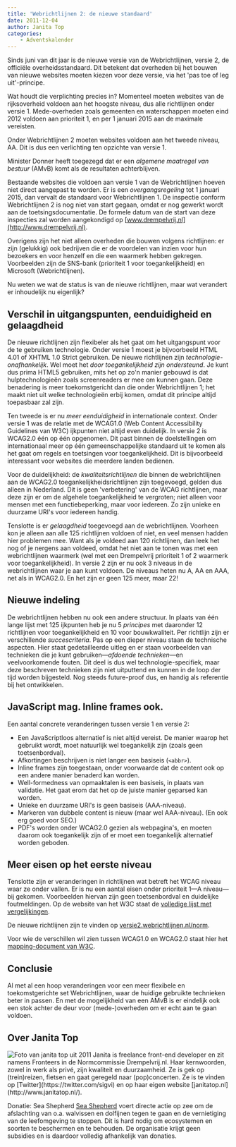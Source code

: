 ```yaml
---
title: 'Webrichtlijnen 2: de nieuwe standaard'
date: 2011-12-04
author: Janita Top
categories:
    - Adventskalender
---
```


Sinds juni van dit jaar is de nieuwe versie van de Webrichtlijnen, versie 2, de officiële overheidsstandaard. Dit betekent dat overheden bij het bouwen van nieuwe websites moeten kiezen voor deze versie, via het 'pas toe of leg uit'-principe.

Wat houdt die verplichting precies in? Momenteel moeten websites van de rijksoverheid voldoen aan het hoogste niveau, dus alle richtlijnen onder versie 1. Mede-overheden zoals gemeenten en waterschappen moeten eind 2012 voldoen aan prioriteit 1, en per 1 januari 2015 aan de maximale vereisten.

Onder Webrichtlijnen 2 moeten websites voldoen aan het tweede niveau, AA. Dit is dus een verlichting ten opzichte van versie 1.

Minister Donner heeft toegezegd dat er een _algemene maatregel van bestuur_ (AMvB) komt als de resultaten achterblijven.

Bestaande websites die voldoen aan versie 1 van de Webrichtlijnen hoeven niet direct aangepast te worden. Er is een _overgangsregeling_ tot 1 januari 2015, dan vervalt de standaard voor Webrichtlijnen 1. De inspectie conform Webrichtlijnen 2 is nog niet van start gegaan, omdat er nog gewerkt wordt aan de toetsingsdocumentatie. De formele datum van de start van deze inspecties zal worden aangekondigd op [www.drempelvrij.nl](http://www.drempelvrij.nl).

Overigens zijn het niet alleen overheden die bouwen volgens richtlijnen: er zijn (gelukkig) ook bedrijven die er de voordelen van inzien voor hun bezoekers en voor henzelf en die een waarmerk hebben gekregen. Voorbeelden zijn de SNS-bank (prioriteit 1 voor toegankelijkheid) en Microsoft (Webrichtlijnen).

Nu weten we wat de status is van de nieuwe richtlijnen, maar wat verandert er inhoudelijk nu eigenlijk?

## Verschil in uitgangspunten, eenduidigheid en gelaagdheid

De nieuwe richtlijnen zijn flexibeler als het gaat om het uitgangspunt voor de te gebruiken technologie. Onder versie 1 moest je bijvoorbeeld HTML 4.01 of XHTML 1.0 Strict gebruiken. De nieuwe richtlijnen zijn _technologie-onafhankelijk_. Wel moet het _door toegankelijkheid zijn ondersteund_. Je kunt dus prima HTML5 gebruiken, mits het op zo'n manier gebouwd is dat hulptechnologieën zoals screenreaders er mee om kunnen gaan. Deze benadering is meer toekomstgericht dan die onder Webrichtlijnen 1; het maakt niet uit welke technologieën erbij komen, omdat dit principe altijd toepasbaar zal zijn.

Ten tweede is er nu _meer eenduidigheid_ in internationale context. Onder versie 1 was de relatie met de WCAG1.0 (Web Content Accessibility Guidelines van W3C) ijkpunten niet altijd even duidelijk. In versie 2 is WCAG2.0 één op één opgenomen. Dit past binnen de doelstellingen om internationaal meer op één gemeenschappelijke standaard uit te komen als het gaat om regels en toetsingen voor toegankelijkheid. Dit is bijvoorbeeld interessant voor websites die meerdere landen bedienen.

Voor de duidelijkheid: de _kwaliteitsrichtlijnen_ die binnen de webrichtlijnen aan de WCAG2.0 toegankelijkheidsrichtlijnen zijn toegevoegd, gelden dus alleen in Nederland. Dit is geen 'verbetering' van de WCAG richtlijnen, maar deze zijn er om de algehele toegankelijkheid te vergroten; niet alleen voor mensen met een functiebeperking, maar voor iedereen. Zo zijn unieke en duurzame URI's voor iedereen handig.

Tenslotte is er _gelaagdheid_ toegevoegd aan de webrichtlijnen. Voorheen kon je alleen aan alle 125 richtlijnen voldoen of niet, en veel mensen hadden hier problemen mee. Want als je voldeed aan 120 richtlijnen, dan leek het nog of je nergens aan voldeed, omdat het niet aan te tonen was met een webrichtlijnen waarmerk (wel met een Drempelvrij prioriteit 1 of 2 waarmerk voor toegankelijkheid). In versie 2 zijn er nu ook 3 niveaus in de webrichtlijnen waar je aan kunt voldoen. De niveaus heten nu A, AA en AAA, net als in WCAG2.0. En het zijn er geen 125 meer, maar 22!

## Nieuwe indeling

De webrichtlijnen hebben nu ook een andere structuur. In plaats van één lange lijst met 125 ijkpunten heb je nu 5 _principes_ met daaronder 12 richtlijnen voor toegankelijkheid en 10 voor bouwkwaliteit. Per richtlijn zijn er verschillende _succescriteria_. Pas op een dieper niveau staan de technische aspecten. Hier staat gedetailleerde uitleg en er staan voorbeelden van technieken die je kunt gebruiken—_afdoende technieken_—en veelvoorkomende fouten. Dit deel is dus wel technologie-specifiek, maar deze beschreven technieken zijn niet uitputtend en kunnen in de loop der tijd worden bijgesteld. Nog steeds future-proof dus, en handig als referentie bij het ontwikkelen.

## JavaScript mag. Inline frames ook.

Een aantal concrete veranderingen tussen versie 1 en versie 2:

-   Een JavaScriptloos alternatief is niet altijd vereist. De manier waarop het gebruikt wordt, moet natuurlijk wel toegankelijk zijn (zoals geen toetsenbordval).
-   Afkortingen beschrijven is niet langer een basiseis (`<abbr>`).
-   Inline frames zijn toegestaan, onder voorwaarde dat de content ook op een andere manier benaderd kan worden.
-   Well-formedness van opmaaktalen is een basiseis, in plaats van validatie. Het gaat erom dat het op de juiste manier geparsed kan worden.
-   Unieke en duurzame URI's is geen basiseis (AAA-niveau).
-   Markeren van dubbele content is nieuw (maar wel AAA-niveau). (En ook erg goed voor SEO.)
-   PDF's worden onder WCAG2.0 gezien als webpagina's, en moeten daarom ook toegankelijk zijn of er moet een toegankelijk alternatief worden geboden.

## Meer eisen op het eerste niveau

Tenslotte zijn er veranderingen in richtlijnen wat betreft het WCAG niveau waar ze onder vallen. Er is nu een aantal eisen onder prioriteit 1—A niveau—bij gekomen. Voorbeelden hiervan zijn geen toetsenbordval en duidelijke foutmeldingen. Op de website van het W3C staat de [volledige lijst met vergelijkingen](http://www.w3.org/WAI/WCAG20/from10/comparison-priorities/).

De nieuwe richtlijnen zijn te vinden op [versie2.webrichtlijnen.nl/norm](http://versie2.webrichtlijnen.nl/norm).

Voor wie de verschillen wil zien tussen WCAG1.0 en WCAG2.0 staat hier het [mapping-document van W3C](http://www.w3.org/WAI/WCAG20/from10/comparison-priorities/).

## Conclusie

Al met al een hoop veranderingen voor een meer flexibele en toekomstgerichte set Webrichtlijnen, waar de huidige gebruikte technieken beter in passen. En met de mogelijkheid van een AMvB is er eindelijk ook een stok achter de deur voor (mede-)overheden om er echt aan te gaan voldoen.

## Over Janita Top

<img src="/_img/2011/12/janita-top.jpg" alt="Foto van janita top uit 2011" class="floating-portrait" /> 
Janita is freelance front-end developer en zit namens Fronteers in de Normcommissie Drempelvrij.nl. Haar kernwoorden, zowel in werk als privé, zijn kwaliteit en duurzaamheid. Ze is gek op (trein)reizen, fietsen en gaat geregeld naar (pop)concerten.
Ze is te vinden op [Twitter](https://twitter.com/sigvi) en op haar eigen website [janitatop.nl](http://www.janitatop.nl/).

Donatie: Sea Shepherd
[Sea Shepherd](http://www.seashepherd.nl/) voert directe actie op zee om de afslachting van o.a. walvissen en dolfijnen tegen te gaan en de vernietiging van de leefomgeving te stoppen. Dit is hard nodig om ecosystemen en soorten te beschermen en te behouden. De organisatie krijgt geen subsidies en is daardoor volledig afhankelijk van donaties.
